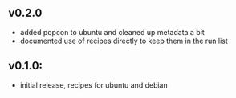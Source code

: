 ## v0.2.0

* added popcon to ubuntu and cleaned up metadata a bit
* documented use of recipes directly to keep them in the run list

## v0.1.0:

* initial release, recipes for ubuntu and debian

